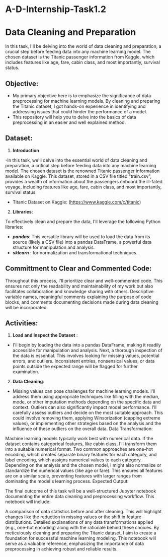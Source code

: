 # A-D-Internship-Task1.2
# Data Cleaning and Preparation 
In this task, I'll be delving into the world of data cleaning and preparation, a crucial step before feeding data into any machine learning model. The chosen dataset is the Titanic passenger information from Kaggle, which includes features like age, fare, cabin class, and most importantly, survival status.

## Objective:
- My primary objective here is to emphasize the significance of data preprocessing for machine learning models. By cleaning and preparing the Titanic dataset, I got hands-on experience in identifying and addressing issues that could hinder the performance of a model.
- This repository will help you to delve into the basics of data preprocessing in an easier and well explained method.
## Dataset:
1. **Introduction**

-In this task, we'll delve into the essential world of data cleaning and preparation, a critical step before feeding data into any machine learning model. The chosen dataset is the renowned Titanic passenger information available on Kaggle. This dataset, stored in a CSV file titled "train.csv", provides a wealth of information about the passengers onboard the ill-fated voyage, including features like age, fare, cabin class, and most importantly, survival status.
- Titanic Dataset on Kaggle: (https://www.kaggle.com/c/titanic)
2. **Libraries**:

To effectively clean and prepare the data, I'll leverage the following Python libraries:

-  ***pandas***: This versatile library will be used to load the data from its source (likely a CSV file) into a pandas DataFrame, a powerful data structure for manipulation and analysis.
-  ***sklearn*** : for normalization and transformational techniques.
## Committment to Clear and Commented Code:

Throughout this process, I'll prioritize clear and well-commented code. This ensures not only the readability and maintainability of my work but also facilitates collaboration and knowledge sharing with others. Descriptive variable names, meaningful comments explaining the purpose of code blocks, and comments documenting decisions made during data cleaning will be incorporated.

## Activities:

1. **Load and Inspect the Dataset** :
- I'll begin by loading the data into a pandas DataFrame, making it readily accessible for manipulation and analysis.
Next, a thorough inspection of the data is essential. This involves looking for missing values, potential errors, and outliers. Inconsistent entries, nonsensical values, or data points outside the expected range will be flagged for further examination.
2. **Data Cleaning**:
- Missing values can pose challenges for machine learning models. I'll address them using appropriate techniques like filling with the median, mode, or other imputation methods depending on the specific data and context.
Outliers can also significantly impact model performance. I'll carefully assess outliers and decide on the most suitable approach. This could involve removing them, applying Winsorization (capping extreme values), or implementing other strategies based on the analysis and the influence of these outliers on the overall data.
Data Transformation:

Machine learning models typically work best with numerical data. If the dataset contains categorical features, like cabin class, I'll transform them into a suitable numerical format. Two common approaches are one-hot encoding, which creates separate binary features for each category, and label encoding, which assigns numerical values to each category.
Depending on the analysis and the chosen model, I might also normalize or standardize the numerical values (like age or fare). This ensures all features are on a similar scale, preventing features with larger ranges from dominating the model's learning process.
Expected Output:

The final outcome of this task will be a well-structured Jupyter notebook documenting the entire data cleaning and preprocessing workflow. This notebook will include:

A comparison of data statistics before and after cleaning. This will highlight changes like the reduction in missing values or the shift in feature distributions.
Detailed explanations of any data transformations applied (e.g., one-hot encoding) along with the rationale behind these choices.
By meticulously cleaning and preparing the Titanic dataset, I aim to create a foundation for successful machine learning modeling. This notebook will serve as a valuable reference, emphasizing the importance of data preprocessing in achieving robust and reliable results.
